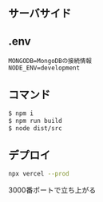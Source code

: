 ## サーバサイド

## .env

```text
MONGODB=MongoDBの接続情報
NODE_ENV=development
```

## コマンド

```bash
$ npm i
$ npm run build
$ node dist/src
```

## デプロイ

```bash
npx vercel --prod
```

3000番ポートで立ち上がる
